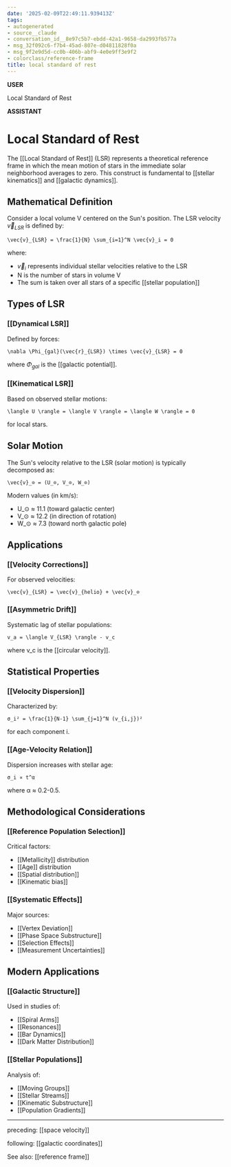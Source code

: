 ```yaml
---
date: '2025-02-09T22:49:11.939413Z'
tags:
- autogenerated
- source__claude
- conversation_id__8e97c5b7-ebdd-42a1-9658-da2993fb577a
- msg_32f092c6-f7b4-45ad-807e-d04811828f0a
- msg_9f2e9d5d-cc0b-406b-abf9-4e0e9ff3e9f2
- colorclass/reference-frame
title: local standard of rest
---
```


**USER**

Local Standard of Rest


**ASSISTANT**

# Local Standard of Rest

The [[Local Standard of Rest]] (LSR) represents a theoretical reference frame in which the mean motion of stars in the immediate solar neighborhood averages to zero. This construct is fundamental to [[stellar kinematics]] and [[galactic dynamics]].

## Mathematical Definition

Consider a local volume V centered on the Sun's position. The LSR velocity $\vec{v}_{LSR}$ is defined by:

```
\vec{v}_{LSR} = \frac{1}{N} \sum_{i=1}^N \vec{v}_i = 0
```
where:
- $\vec{v}_i$ represents individual stellar velocities relative to the LSR
- N is the number of stars in volume V
- The sum is taken over all stars of a specific [[stellar population]]

## Types of LSR

### [[Dynamical LSR]]

Defined by forces:
```
\nabla \Phi_{gal}(\vec{r}_{LSR}) \times \vec{v}_{LSR} = 0
```
where $\Phi_{gal}$ is the [[galactic potential]].

### [[Kinematical LSR]]

Based on observed stellar motions:
```
\langle U \rangle = \langle V \rangle = \langle W \rangle = 0
```
for local stars.

## Solar Motion

The Sun's velocity relative to the LSR (solar motion) is typically decomposed as:
```
\vec{v}_⊙ = (U_⊙, V_⊙, W_⊙)
```
Modern values (in km/s):
- U_⊙ ≈ 11.1 (toward galactic center)
- V_⊙ ≈ 12.2 (in direction of rotation)
- W_⊙ ≈ 7.3 (toward north galactic pole)

## Applications

### [[Velocity Corrections]]

For observed velocities:
```
\vec{v}_{LSR} = \vec{v}_{helio} + \vec{v}_⊙
```

### [[Asymmetric Drift]]

Systematic lag of stellar populations:
```
v_a = \langle V_{LSR} \rangle - v_c
```
where v_c is the [[circular velocity]].

## Statistical Properties

### [[Velocity Dispersion]]

Characterized by:
```
σ_i² = \frac{1}{N-1} \sum_{j=1}^N (v_{i,j})²
```
for each component i.

### [[Age-Velocity Relation]]

Dispersion increases with stellar age:
```
σ_i ∝ t^α
```
where α ≈ 0.2-0.5.

## Methodological Considerations

### [[Reference Population Selection]]

Critical factors:
- [[Metallicity]] distribution
- [[Age]] distribution
- [[Spatial distribution]]
- [[Kinematic bias]]

### [[Systematic Effects]]

Major sources:
- [[Vertex Deviation]]
- [[Phase Space Substructure]]
- [[Selection Effects]]
- [[Measurement Uncertainties]]

## Modern Applications

### [[Galactic Structure]]

Used in studies of:
- [[Spiral Arms]]
- [[Resonances]]
- [[Bar Dynamics]]
- [[Dark Matter Distribution]]

### [[Stellar Populations]]

Analysis of:
- [[Moving Groups]]
- [[Stellar Streams]]
- [[Kinematic Substructure]]
- [[Population Gradients]]


---

preceding: [[space velocity]]  


following: [[galactic coordinates]]

See also: [[reference frame]]